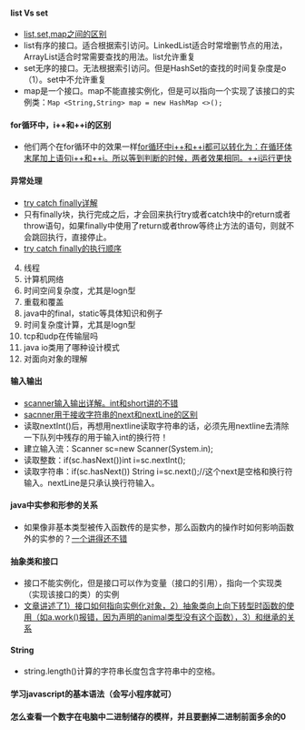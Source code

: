 #### list Vs set
- [list,set,map之间的区别](https://www.cnblogs.com/IvesHe/p/6108933.html)
- list有序的接口。适合根据索引访问。LinkedList适合时常增删节点的用法，ArrayList适合时常需要查找的用法。list允许重复
- set无序的接口。无法根据索引访问。但是HashSet的查找的时间复杂度是o（1）。set中不允许重复
- map是一个接口。map不能直接实例化，但是可以指向一个实现了该接口的实例类：`Map <String,String> map = new HashMap <>();`

#### for循环中，i++和++i的区别
- 他们两个在for循环中的效果一样[for循环中i++和++i都可以转化为：在循环体末尾加上语句i++和++i。所以等到判断的时候，两者效果相同。++i运行更快](https://blog.csdn.net/github_37847975/article/details/77369851?depth_1-utm_source=distribute.pc_relevant.none-task-blog-BlogCommendFromBaidu-3&utm_source=distribute.pc_relevant.none-task-blog-BlogCommendFromBaidu-3)

#### 异常处理
- [try catch finally详解](https://blog.csdn.net/sugar_no1/article/details/88593255)
- 只有finally块，执行完成之后，才会回来执行try或者catch块中的return或者throw语句，如果finally中使用了return或者throw等终止方法的语句，则就不会跳回执行，直接停止。
- [try catch finally的执行顺序](https://blog.csdn.net/yuanmoxun0217/article/details/80939114?depth_1-utm_source=distribute.pc_relevant.none-task-blog-BlogCommendFromBaidu-9&utm_source=distribute.pc_relevant.none-task-blog-BlogCommendFromBaidu-9)

4. 线程
5. 计算机网络
6. 时间空间复杂度，尤其是logn型
7. 重载和覆盖
8. java中的final，static等具体知识和例子
9. 时间复杂度计算，尤其是logn型
10. tcp和udp在传输层吗
11. java io类用了哪种设计模式
12. 对面向对象的理解

#### 输入输出
- [scanner输入输出详解。int和short讲的不错](https://blog.csdn.net/wobushixiaobailian/article/details/80279880?depth_1-utm_source=distribute.pc_relevant.none-task-blog-BlogCommendFromBaidu-32&utm_source=distribute.pc_relevant.none-task-blog-BlogCommendFromBaidu-32)
- [sacnner用于接收字符串的next和nextLine的区别](https://blog.csdn.net/csdn_9527666/article/details/77917047)
- 读取nextInt()后，再想用nextline读取字符串的话，必须先用nextline去清除一下队列中残存的用于输入int的换行符！
- 建立输入流：Scanner sc=new Scanner(System.in);
- 读取整数：if(sc.hasNext())int i=sc.nextInt();
- 读取字符串：if(sc.hasNext()) String i=sc.next();//这个next是空格和换行符输入。nextLine是只承认换行符输入。

#### java中实参和形参的关系
- 如果像非基本类型被传入函数传的是实参，那么函数内的操作时如何影响函数外的实参的？[一个讲得还不错](https://www.cnblogs.com/yaoruozi/p/8569906.html)
#### 抽象类和接口
- 接口不能实例化，但是接口可以作为变量（接口的引用），指向一个实现类（实现该接口的类）的实例
- [文章讲述了1）接口如何指向实例化对象，2）抽象类向上向下转型时函数的使用（如a.work()报错，因为声明的animal类型没有这个函数），3）和继承的关系](https://blog.csdn.net/Qiuzhongweiwei/article/details/80749258?depth_1-utm_source=distribute.pc_relevant.none-task-blog-BlogCommendFromBaidu-1&utm_source=distribute.pc_relevant.none-task-blog-BlogCommendFromBaidu-1)

#### String
- string.length()计算的字符串长度包含字符串中的空格。

#### 学习javascript的基本语法（会写小程序就可）

#### 怎么查看一个数字在电脑中二进制储存的模样，并且要删掉二进制前面多余的0


